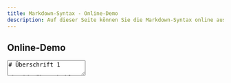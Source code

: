 ```yaml
---
title: Markdown-Syntax - Online-Demo
description: Auf dieser Seite können Sie die Markdown-Syntax online ausprobieren
---
```


## Online-Demo

<form>
  <textarea id="online-demo-input" onchange="onlineDemoConvert(this.value)" oninput="onlineDemoConvert(this.value)">
# Überschrift 1

## Überschrift 2

### Überschrift 3

Ein Absatz.

[Ein Link](http://markdown-syntax.de)

* eine Liste
* eine Liste
* eine Liste
  </textarea>
  <div id="online-demo-html-code"></div>
  <div id="online-demo-output"></div>
</form>

<script type="text/javascript">
  $(function() {
    onlineDemoConvert(document.getElementById('online-demo-input').value);
  });
</script>
